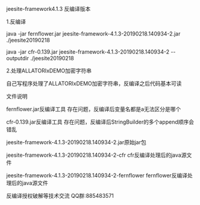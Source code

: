jeesite-framework4.1.3 反编译版本

1.反编译

java -jar fernflower.jar jeesite-framework-4.1.3-20190218.140934-2.jar ./jeesite20190218

java -jar cfr-0.139.jar jeesite-framework-4.1.3-20190218.140934-2 --outputdir ./jeesite20190218

2.处理ALLATORIxDEMO加密字符串

自己写程序处理了ALLATORIxDEMO加密字符串，反编译之后代码基本可读

文件说明

fernflower.jar反编译工具 存在问题，反编译后变量名都是a无法区分是哪个

cfr-0.139.jar反编译工具 存在问题，反编译后StringBuilder的多个append顺序会错乱

jeesite-framework-4.1.3-20190218.140934-2.jar原始jar包

jeesite-framework-4.1.3-20190218.140934-2-cfr cfr反编译处理后的java源文件

jeesite-framework-4.1.3-20190218.140934-2-fernflower fernflower反编译处理后的java源文件

     
反编译授权破解等技术交流 
QQ群:885483571
